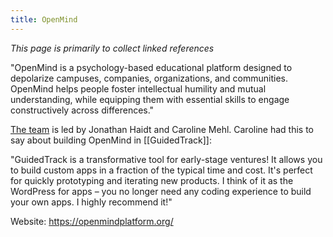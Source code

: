```yaml
---
title: OpenMind
---
```

*This page is primarily to collect linked references*

"OpenMind is a psychology-based educational platform designed to depolarize campuses, companies, organizations, and communities. OpenMind helps people foster intellectual humility and mutual understanding, while equipping them with essential skills to engage constructively across differences."

[The team](https://openmindplatform.org/team/) is led by Jonathan Haidt and Caroline Mehl. Caroline had this to say about building OpenMind in [[GuidedTrack]]:

"GuidedTrack is a transformative tool for early-stage ventures! It allows you to build custom apps in a fraction of the typical time and cost. It's perfect for quickly prototyping and iterating new products. I think of it as the WordPress for apps – you no longer need any coding experience to build your own apps. I highly recommend it!"

Website: https://openmindplatform.org/